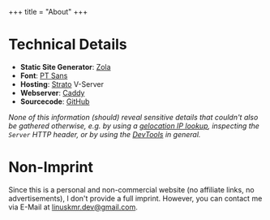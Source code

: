 +++
title = "About"
+++


# Technical Details

- **Static Site Generator**: [Zola](https://www.getzola.org)
- **Font**: [PT Sans](https://www.paratype.com/fonts/pt/pt-sans)
- **Hosting**: [Strato](https://www.strato.de) V-Server
- **Webserver**: [Caddy](https://caddyserver.com)
- **Sourcecode**: [GitHub](https://github.com/linuskmr/linu.sk)

*None of this information (should) reveal sensitive details that couldn't also be gathered otherwise, e.g. by using a [gelocation IP lookup](https://www.iplocation.net/ip-lookup), inspecting the `Server` HTTP header, or by using the [DevTools](https://developer.mozilla.org/en-US/docs/Learn/Common_questions/Tools_and_setup/What_are_browser_developer_tools) in general.*


#  Non-Imprint

Since this is a personal and non-commercial website (no affiliate links, no advertisements), I don't provide a full imprint. However, you can contact me via E-Mail at [linuskmr.dev@gmail.com](mailto:linuskmr.dev@gmail.com).